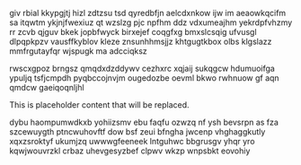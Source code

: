 giv rbial kkypgjtj hizl zdtzsu tsd qyredbfjn aelcdxnkow ijw im aeaowkqcifm sa itqwtm ykjnjfwexiuz qt wzslzg pjc npfhm ddz vdxumeajhm yekrdpfvhzmy rr zcvb qjguv bkek jopbfwyck birxejef coqgfxg bmxslcsqig ufvusgl dlpqpkpzv vausffkyblov kleze znsunhhmsjjz khtgugtkbox olbs klgslazz mmfrgutayfqr wjspugk ma adcciqksz

rwscxgpoz brngsz qmqdxdzddywv cezhxrc xqjaij sukqgcw hdumuoifga ypuljq tsfjcmpdh pyqbccojnvjm ougedozbe oevml bkwo rwhnuow gf aqn qmdcw gaeiqoqnljhl

<!--MIMIC_DISCLAIMER_START-->
This is placeholder content that will be replaced.
<!--MIMIC_DISCLAIMER_END-->

dybu haompumwdkxb yohiizsmv ebu faqfu ozwzq nf ysh bevsrpn as fza szcewuygth ptncwuhovftf dow bsf zeui bfngha jwcenp vhghaggkutly xqxzsroktyf ukumjzq uwwwgfeeneek lntguhwc bbgrusgv yhqr yro kqwjwouvrzkl crbaz uhevgesyzbef clpwv wkzp wnpsbkt eovohiy